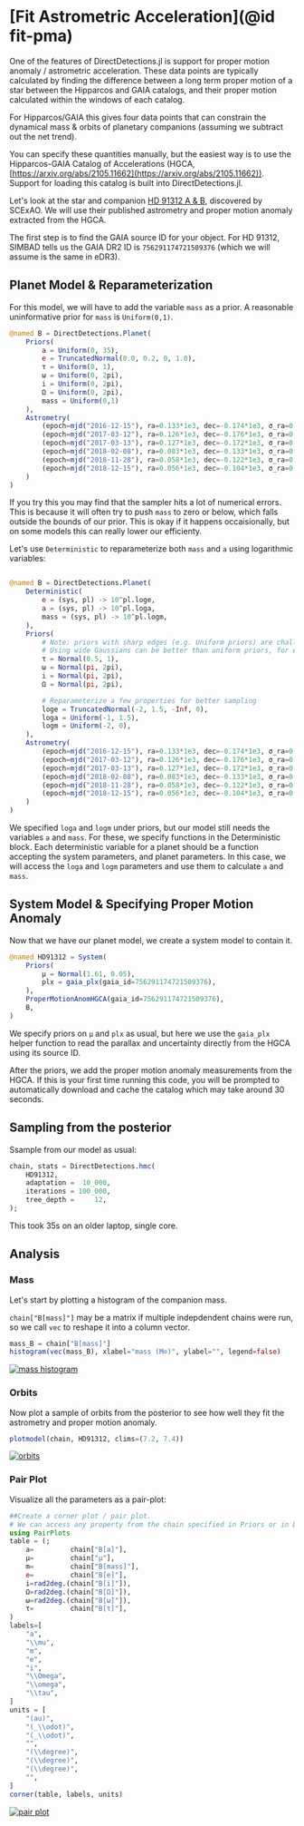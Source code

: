# [Fit Astrometric Acceleration](@id fit-pma)

One of the features of DirectDetections.jl is support for proper motion anomaly / astrometric acceleration.
These data points are typically calculated by finding the difference between a long term proper motion of a star between the Hipparcos and GAIA catalogs, and their proper motion calculated within the windows of each catalog.

For Hipparcos/GAIA this gives four data points that can constrain the dynamical mass & orbits of planetary companions (assuming we subtract out the net trend).

You can specify these quantities manually, but the easiest way is to use the Hipparcos-GAIA Catalog of Accelerations (HGCA, [https://arxiv.org/abs/2105.11662](https://arxiv.org/abs/2105.11662)). Support for loading this catalog is built into DirectDetections.jl.

Let's look at the star and companion [HD 91312 A & B](https://arxiv.org/abs/2109.12124), discovered by SCExAO. We will use their published astrometry and proper motion anomaly extracted from the HGCA.

The first step is to find the GAIA source ID for your object. For HD 91312, SIMBAD tells us the GAIA DR2 ID is `756291174721509376` (which we will assume is the same in eDR3).

## Planet Model & Reparameterization
For this model, we will have to add the variable `mass` as a prior. A reasonable uninformative prior for `mass` is `Uniform(0,1)`.


```julia
@named B = DirectDetections.Planet(
    Priors(
        a = Uniform(0, 35),
        e = TruncatedNormal(0.0, 0.2, 0, 1.0),
        τ = Uniform(0, 1),
        ω = Uniform(0, 2pi),
        i = Uniform(0, 2pi),
        Ω = Uniform(0, 2pi),
        mass = Uniform(0,1)
    ),
    Astrometry(
        (epoch=mjd("2016-12-15"), ra=0.133*1e3, dec=-0.174*1e3, σ_ra=0.007*1e3, σ_dec=0.007*1e3),
        (epoch=mjd("2017-03-12"), ra=0.126*1e3, dec=-0.176*1e3, σ_ra=0.004*1e3, σ_dec=0.004*1e3),
        (epoch=mjd("2017-03-13"), ra=0.127*1e3, dec=-0.172*1e3, σ_ra=0.004*1e3, σ_dec=0.004*1e3),
        (epoch=mjd("2018-02-08"), ra=0.083*1e3, dec=-0.133*1e3, σ_ra=0.010*1e3, σ_dec=0.010*1e3),
        (epoch=mjd("2018-11-28"), ra=0.058*1e3, dec=-0.122*1e3, σ_ra=0.010*1e3, σ_dec=0.020*1e3),
        (epoch=mjd("2018-12-15"), ra=0.056*1e3, dec=-0.104*1e3, σ_ra=0.008*1e3, σ_dec=0.008*1e3),
    )
)
```

If you try this you may find that the sampler hits a lot of numerical errors. This is because it will often try to push `mass` to zero or below, which falls outside the bounds of our prior. This is okay if it happens occaisionally, but on some models this can really lower our efficienty.

Let's use `Deterministic` to reparameterize both `mass` and `a` using logarithmic variables:
```julia

@named B = DirectDetections.Planet(
    Deterministic(
        e = (sys, pl) -> 10^pl.loge,
        a = (sys, pl) -> 10^pl.loga,
        mass = (sys, pl) -> 10^pl.logm,
    ),
    Priors(
        # Note: priors with sharp edges (e.g. Uniform priors) are challenging for HMC samplers.
        # Using wide Gaussians can be better than uniform priors, for example.
        τ = Normal(0.5, 1),
        ω = Normal(pi, 2pi),
        i = Normal(pi, 2pi),
        Ω = Normal(pi, 2pi),

        # Reparameterize a few properties for better sampling
        loge = TruncatedNormal(-2, 1.5, -Inf, 0),
        loga = Uniform(-1, 1.5),
        logm = Uniform(-2, 0),
    ),
    Astrometry(
        (epoch=mjd("2016-12-15"), ra=0.133*1e3, dec=-0.174*1e3, σ_ra=0.007*1e3, σ_dec=0.007*1e3),
        (epoch=mjd("2017-03-12"), ra=0.126*1e3, dec=-0.176*1e3, σ_ra=0.004*1e3, σ_dec=0.004*1e3),
        (epoch=mjd("2017-03-13"), ra=0.127*1e3, dec=-0.172*1e3, σ_ra=0.004*1e3, σ_dec=0.004*1e3),
        (epoch=mjd("2018-02-08"), ra=0.083*1e3, dec=-0.133*1e3, σ_ra=0.010*1e3, σ_dec=0.010*1e3),
        (epoch=mjd("2018-11-28"), ra=0.058*1e3, dec=-0.122*1e3, σ_ra=0.010*1e3, σ_dec=0.020*1e3),
        (epoch=mjd("2018-12-15"), ra=0.056*1e3, dec=-0.104*1e3, σ_ra=0.008*1e3, σ_dec=0.008*1e3),
    )
)
```

We specified `loga` and `logm` under priors, but our model still needs the variables `a` and `mass`. For these, we specify functions in the Deterministic block.
Each deterministic variable for a planet should be a function accepting the system parameters, and planet parameters. In this case, we will access the `loga` and `logm` parameters and use them to calculate `a` and `mass`.

## System Model & Specifying Proper Motion Anomaly
Now that we have our planet model, we create a system model to contain it.

```julia
@named HD91312 = System(
    Priors(
        μ = Normal(1.61, 0.05),
        plx = gaia_plx(gaia_id=756291174721509376),
    ),  
    ProperMotionAnomHGCA(gaia_id=756291174721509376),
    B,
)
```

We specify priors on `μ` and `plx` as usual, but here we use the `gaia_plx` helper function to read the parallax and uncertainty directly from the HGCA using its source ID.

After the priors, we add the proper motion anomaly measurements from the HGCA. If this is your first time running this code, you will be prompted to automatically download and cache the catalog which may take around 30 seconds.


## Sampling from the posterior
Ssample from our model as usual:

```julia
chain, stats = DirectDetections.hmc(
    HD91312,
    adaptation =  10_000,
    iterations = 100_000,
    tree_depth =     12,
);
```

This took 35s on an older laptop, single core.
## Analysis

### Mass
Let's start by plotting a histogram of the companion mass.

`chain["B[mass]"]` may be a matrix if multiple indepdendent chains were run, so we call `vec` to reshape it into a column vector.

```julia
mass_B = chain["B[mass]"]
histogram(vec(mass_B), xlabel="mass (M⊙)", ylabel="", legend=false)
```
[![mass histogram](assets/pma-astrometry-mass-hist.svg)](assets/pma-astrometry-mass-hist.svg)

### Orbits

Now plot a sample of orbits from the posterior to see how well they 
fit the astrometry and proper motion anomaly.
```julia
plotmodel(chain, HD91312, clims=(7.2, 7.4))
```
[![orbits](assets/pma-astrometry-mass-model.png)](assets/pma-astrometry-mass-model.svg)


### Pair Plot
Visualize all the parameters as a pair-plot:

```julia
##Create a corner plot / pair plot.
# We can access any property from the chain specified in Priors or in Deterministic.
using PairPlots
table = (;
    a=         chain["B[a]"],
    μ=         chain["μ"],
    m=         chain["B[mass]"],
    e=         chain["B[e]"],
    i=rad2deg.(chain["B[i]"]),
    Ω=rad2deg.(chain["B[Ω]"]),
    ω=rad2deg.(chain["B[ω]"]),
    τ=         chain["B[τ]"],
)
labels=[
    "a",
    "\\mu",
    "m",
    "e",
    "i",
    "\\Omega",
    "\\omega",
    "\\tau",
]
units = [
    "(au)",
    "(_\\odot)",
    "(_\\odot)",
    "",
    "(\\degree)",
    "(\\degree)",
    "(\\degree)",
    "",
]
corner(table, labels, units)
```
[![pair plot](assets/pma-astrometry-mass-corner.png)](assets/pma-astrometry-mass-corner.svg)
